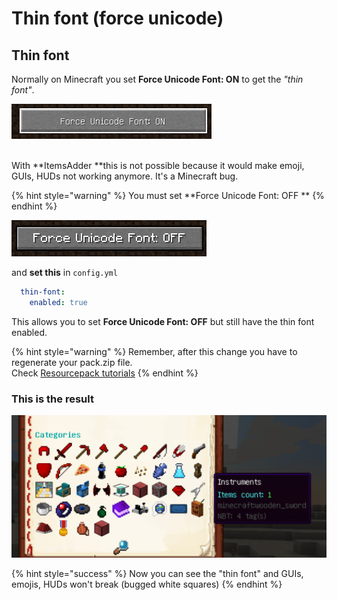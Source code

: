 # Thin font (force unicode)

## Thin font

Normally on Minecraft you set **Force Unicode Font: ON** to get the _"thin font"_.

![](<../../../../../.gitbook/assets/immagine (5).png>)

\
With **ItemsAdder **this is not possible because it would make emoji, GUIs, HUDs not working anymore. It's a Minecraft bug.

{% hint style="warning" %}
You must set **Force Unicode Font: OFF **
{% endhint %}

![](<../../../../../.gitbook/assets/immagine (6).png>)

and **set this** in `config.yml`

```yaml
  thin-font:
    enabled: true
```

This allows you to set **Force Unicode Font: OFF** but still have the thin font enabled.

{% hint style="warning" %}
Remember, after this change you have to regenerate your pack.zip file. \
Check [Resourcepack tutorials](../../../../resourcepack-hosting/)
{% endhint %}

### This is the result

![](<../../../../../.gitbook/assets/immagine (7).png>)

{% hint style="success" %}
Now you can see the "thin font" and GUIs, emojis, HUDs won't break (bugged white squares)
{% endhint %}
